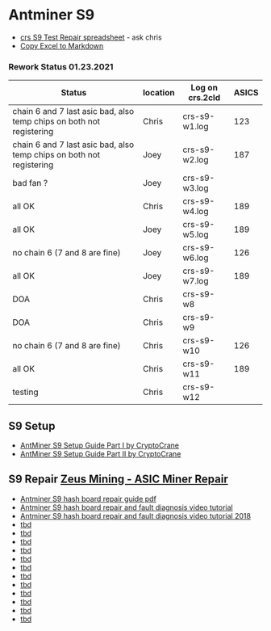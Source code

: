 # Antminer S9


- [crs S9 Test Repair spreadsheet](https://docs.google.com/spreadsheets/d/1OY2vIPBp0MtdGgWja4nCJwE-r7zml7iQ-lLumCsUtlI/edit#gid=1822583908) - ask chris
- [Copy Excel to Markdown](https://thisdavej.com/copy-table-in-excel-and-paste-as-a-markdown-table/)

### Rework Status 01.23.2021

| Status                                                               | location | Log on crs.2cld | ASICS |
|----------------------------------------------------------------------|----------|-----------------|-------|
| chain 6 and 7 last asic bad, also temp chips on both not registering | Chris    | crs-s9-w1.log   | 123   |
| chain 6 and 7 last asic bad, also temp chips on both not registering | Joey     | crs-s9-w2.log   | 187   |
| bad fan ?                                                            | Joey     | crs-s9-w3.log   |       |
| all OK                                                               | Chris    | crs-s9-w4.log   | 189   |
| all OK                                                               | Joey     | crs-s9-w5.log   | 189   |
| no chain 6 (7 and 8 are fine)                                        | Joey     | crs-s9-w6.log   | 126   |
| all OK                                                               | Joey     | crs-s9-w7.log   | 189   |
| DOA                                                                  | Chris    | crs-s9-w8       |       |
| DOA                                                                  | Chris    | crs-s9-w9       |       |
| no chain 6 (7 and 8 are fine)                                        | Chris    | crs-s9-w10      | 126   |
| all OK                                                               | Chris    | crs-s9-w11      | 189   |
| testing                                                              | Chris    | crs-s9-w12      |       |


## S9 Setup
- [AntMiner S9 Setup Guide Part I by CryptoCrane](https://www.youtube.com/watch?v=sz-XZL77qqs)
- [AntMiner S9 Setup Guide Part II by CryptoCrane](https://www.youtube.com/watch?v=tUQcE6I7jzk)

## S9 Repair [Zeus Mining - ASIC Miner Repair](https://www.zeusbtc.com/ASIC-Miner-Repair/)
- [Antminer S9 hash board repair guide pdf](./S9hashBoardRepairGuide.pdf)
- [Antminer S9 hash board repair and fault diagnosis video tutorial](https://www.youtube.com/watch?v=5WH7g61d90w)
- [Antminer S9 hash board repair and fault diagnosis video tutorial 2018](https://www.youtube.com/watch?v=yAiaHwRkrC4)
- [tbd]()
- [tbd]()
- [tbd]()
- [tbd]()
- [tbd]()
- [tbd]()
- [tbd]()
- [tbd]()
- [tbd]()
- [tbd]()
- [tbd]()
- [tbd]()
